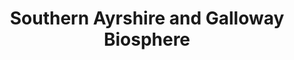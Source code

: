 ---
schema: default
title: Southern Ayrshire and Galloway Biosphere
organization: South Ayrshire
notes: Boundary for the Southern Ayrshire and Galloway Biosphere
resources:

  - name: Southern Ayrshire and Galloway Biosphere FEATURE LAYER
  - url: 
  - format: FEATURE LAYER

license: 
category:

  - environment

  - conservation

  - planning


  - 

maintainer: Tim Wisniewski
maintainer_email: tim@timwis.com
---